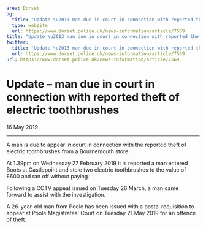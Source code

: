 ```yaml
area: Dorset
og:
  title: "Update \u2013 man due in court in connection with reported theft of electric toothbrushes"
  type: website
  url: https://www.dorset.police.uk/news-information/article/7569
title: "Update \u2013 man due in court in connection with reported theft of electric toothbrushes |"
twitter:
  title: "Update \u2013 man due in court in connection with reported theft of electric toothbrushes"
  url: https://www.dorset.police.uk/news-information/article/7569
url: https://www.dorset.police.uk/news-information/article/7569
```

# Update – man due in court in connection with reported theft of electric toothbrushes

16 May 2019

* * *

A man is due to appear in court in connection with the reported theft of electric toothbrushes from a Bournemouth store.

At 1.39pm on Wednesday 27 February 2019 it is reported a man entered Boots at Castlepoint and stole two electric toothbrushes to the value of £600 and ran off without paying.

Following a CCTV appeal issued on Tuesday 26 March, a man came forward to assist with the investigation.

A 26-year-old man from Poole has been issued with a postal requisition to appear at Poole Magistrates' Court on Tuesday 21 May 2019 for an offence of theft.
